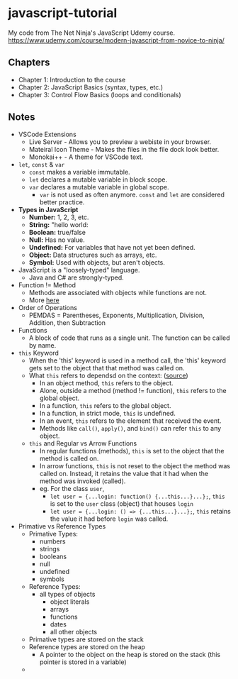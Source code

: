 # javascript-tutorial
My code from The Net Ninja's JavaScript Udemy course. https://www.udemy.com/course/modern-javascript-from-novice-to-ninja/

## Chapters

- Chapter 1: Introduction to the course
- Chapter 2: JavaScript Basics (syntax, types, etc.)
- Chapter 3: Control Flow Basics (loops and conditionals)

## Notes

- VSCode Extensions
	- Live Server - Allows you to preview a webiste in your browser.
	- Mateiral Icon Theme - Makes the files in the file dock look better.
	- Monokai++ - A theme for VSCode text.
- `let`, `const` & `var`
    - `const` makes a variable immutable.
    - `let` declares a mutable variable in block scope.
    - `var` declares a mutable variable in global scope.
        - `var` is not used as often anymore. `const` and `let` are considered better practice.
- **Types in JavaScript**
    - **Number:** 1, 2, 3, etc.
    - **String:** "hello world:
    - **Boolean:** true/false
    - **Null:** Has no value.
    - **Undefined:** For variables that have not yet been defined.
    - **Object:** Data structures such as arrays, etc.
    - **Symbol:** Used with objects, but aren't objects.
- JavaScript is a "loosely-typed" language.
    - Java and C# are strongly-typed.
- Function != Method
    - Methods are associated with objects while functions are not.
    - More [here](https://stackoverflow.com/questions/155609/whats-the-difference-between-a-method-and-a-function) 
- Order of Operations
    - PEMDAS = Parentheses, Exponents, Multiplication, Division, Addition, then Subtraction
- Functions
    - A block of code that runs as a single unit. The function can be called by name.
- `this` Keyword
    - When the 'this' keyword is used in a method call, the 'this' keyword gets set to the object that that method was called on.
    - What `this` refers to dependsd on the context: ([source](https://www.w3schools.com/js/js_this.asp#:~:text=The%20JavaScript%20this%20keyword%20refers%20to%20the%20object,a%20function%2C%20this%20refers%20to%20the%20global%20object.))
        - In an object method, `this` refers to the object.
        - Alone, outside a method (method != function), `this` refers to the global object.
        - In a function, `this` refers to the global object.
        - In a function, in strict mode, `this` is undefined.
        - In an event, `this` refers to the element that received the event.
        - Methods like `call()`, `apply()`, and `bind()` can refer `this` to any object.
    - `this` and Regular vs Arrow Functions
        - In regular functions (methods), `this` is set to the object that the method is called on.
        - In arrow functions, `this` is not reset to the object the method was called on. Instead, it retains the value that it had when the method was invoked (called).
        - eg. For the class `user`,
            - `let user = {...login: function() {...this...}...};`, `this` is set to the `user` class (object) that houses `login`
            - `let user = {...login: () => {...this...}...};`, `this` retains the value it had before `login` was called.
- Primative vs Reference Types
    - Primative Types:
        - numbers
        - strings
        - booleans
        - null
        - undefined
        - symbols
    - Reference Types:
        - all types of objects
            - object literals
            - arrays
            - functions
            - dates
            - all other objects
    - Primative types are stored on the stack
    - Reference types are stored on the heap
        - A pointer to the object on the heap is stored on the stack (this pointer is stored in a variable)
    - 